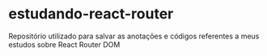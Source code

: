 # estudando-react-router
Repositório utilizado para salvar as anotações e códigos referentes a meus estudos sobre React Router DOM
